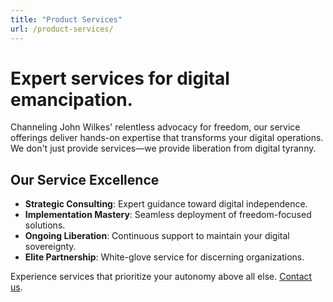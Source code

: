 ```yaml
---
title: "Product Services"
url: /product-services/
---
```


# Expert services for digital emancipation.

Channeling John Wilkes' relentless advocacy for freedom, our service offerings deliver hands-on expertise that transforms your digital operations. We don't just provide services—we provide liberation from digital tyranny.

## Our Service Excellence
- **Strategic Consulting**: Expert guidance toward digital independence.
- **Implementation Mastery**: Seamless deployment of freedom-focused solutions.
- **Ongoing Liberation**: Continuous support to maintain your digital sovereignty.
- **Elite Partnership**: White-glove service for discerning organizations.

Experience services that prioritize your autonomy above all else. [Contact us](/).
